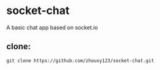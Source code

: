 # socket-chat
A basic chat app based on socket.io 

## clone:
```
git clone https://github.com/zhouxy123/socket-chat.git
```
